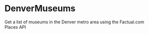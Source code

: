 DenverMuseums
=============

Get a list of museums in the Denver metro area using the Factual.com Places API
